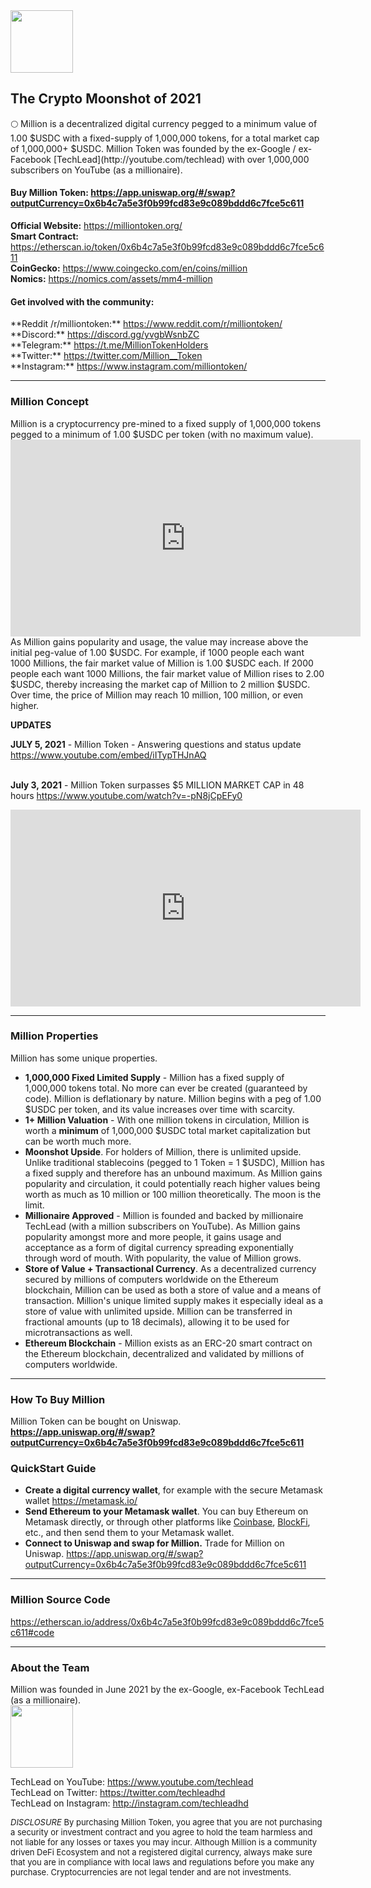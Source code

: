 <head>
  <link rel="shortcut icon" type="image/png" href="favicon.png">
  <link rel="shortcut icon" type="image/x-icon" href="favicon.ico">
  <meta name="twitter:image" content="https://raw.githubusercontent.com/techleadhd/milliontoken/gh-pages/coin.png" />
</head>
<img src="https://raw.githubusercontent.com/techleadhd/milliontoken/gh-pages/coin.png" width="100" height="100">
<H2>The Crypto Moonshot of 2021</h2>
🌕 Million is a decentralized digital currency pegged to a minimum value of 1.00 $USDC with a fixed-supply of 1,000,000 tokens, for a total market cap of 1,000,000+ $USDC.  Million Token was founded by the ex-Google / ex-Facebook [TechLead](http://youtube.com/techlead) with over 1,000,000 subscribers on YouTube (as a millionaire).

<h4>
  <B>Buy Million Token:
<a href="https://app.uniswap.org/#/swap?outputCurrency=0x6b4c7a5e3f0b99fcd83e9c089bddd6c7fce5c611&inputCurrency=0xa0b86991c6218b36c1d19d4a2e9eb0ce3606eb48">https://app.uniswap.org/#/swap?outputCurrency=0x6b4c7a5e3f0b99fcd83e9c089bddd6c7fce5c611</a> </B> </h4>
  
  **Official Website:** <a href="https://milliontoken.org/">https://milliontoken.org/</a> <BR>
**Smart Contract:** <a href="https://etherscan.io/token/0x6b4c7a5e3f0b99fcd83e9c089bddd6c7fce5c611">https://etherscan.io/token/0x6b4c7a5e3f0b99fcd83e9c089bddd6c7fce5c611</a><BR>
**CoinGecko:** <a href="https://www.coingecko.com/en/coins/million">https://www.coingecko.com/en/coins/million</a><BR>
**Nomics:** <a href="https://nomics.com/assets/mm4-million">https://nomics.com/assets/mm4-million</a><BR>
  
<h4>
  <B>Get involved with the community:</b>
</h4>
**Reddit /r/milliontoken:** <a href="https://www.reddit.com/r/milliontoken/">https://www.reddit.com/r/milliontoken/</a> <BR>
**Discord:** <a href="https://discord.gg/yvgbWsnbZC">https://discord.gg/yvgbWsnbZC</a><BR>
**Telegram:** <a href="https://t.me/MillionTokenHolders">https://t.me/MillionTokenHolders</a><BR>
**Twitter:** <a href="https://twitter.com/Million__Token">https://twitter.com/Million__Token</a><BR>
**Instagram:** <a href="https://www.instagram.com/milliontoken/">https://www.instagram.com/milliontoken/</a><BR>

  <HR>
<h3>Million Concept</h3>
  Million is a cryptocurrency pre-mined to a fixed supply of 1,000,000 tokens pegged to a minimum of 1.00 $USDC per token (with no maximum value). 
<BR>
  <iframe width="560" height="315" src="https://www.youtube.com/embed/xBSEMJDwvXk" title="YouTube video player" frameborder="0" allow="accelerometer; autoplay; clipboard-write; encrypted-media; gyroscope; picture-in-picture" allowfullscreen></iframe>
<BR>
As Million gains popularity and usage, the value may increase above the initial peg-value of 1.00 $USDC.  For example, if 1000 people each want 1000 Millions, the fair market value of Million is 1.00 $USDC each. If 2000 people each want 1000 Millions, the fair market value of Million rises to 2.00 $USDC, thereby increasing the market cap of Million to 2 million $USDC.  Over time, the price of Million may reach 10 million, 100 million, or even higher.<BR>

**UPDATES**<BR>
  
  **JULY 5, 2021** - Million Token - Answering questions and status update <a href="https://www.youtube.com/embed/iITypTHJnAQ">https://www.youtube.com/embed/iITypTHJnAQ</a>
<BR><BR>
  
**July 3, 2021** - Million Token surpasses $5 MILLION MARKET CAP in 48 hours <a href="https://www.youtube.com/watch?v=-pN8jCpEFy0">https://www.youtube.com/watch?v=-pN8jCpEFy0</A>
  <iframe width="560" height="315" src="https://www.youtube.com/embed/-pN8jCpEFy0" title="YouTube video player" frameborder="0" allow="accelerometer; autoplay; clipboard-write; encrypted-media; gyroscope; picture-in-picture" allowfullscreen></iframe>
  
  <hr>
  <h3> Million Properties</h3>
Million has some unique properties.

* **1,000,000 Fixed Limited Supply** - Million has a fixed supply of 1,000,000 tokens total. No more can ever be created (guaranteed by code). Million is deflationary by nature.  Million begins with a peg of 1.00 $USDC per token, and its value increases over time with scarcity.
* **1+ Million Valuation** - With one million tokens in circulation, Million is worth a **minimum** of 1,000,000 $USDC total market capitalization but can be worth much more.
* **Moonshot Upside**.  For holders of Million, there is unlimited upside.  Unlike traditional stablecoins (pegged to 1 Token = 1 $USDC), Million has a fixed supply and therefore has an unbound maximum.  As Million gains popularity and circulation, it could potentially reach higher values being worth as much as 10 million or 100 million theoretically. The moon is the limit.
* **Millionaire Approved** - Million is founded and backed by millionaire TechLead (with a million subscribers on YouTube). As Million gains popularity amongst more and more people, it gains usage and acceptance as a form of digital currency spreading exponentially through word of mouth. With popularity, the value of Million grows.
* **Store of Value + Transactional Currency**.  As a decentralized currency secured by millions of computers worldwide on the Ethereum blockchain, Million can be used as both a store of value and a means of transaction.  Million's unique limited supply makes it especially ideal as a store of value with unlimited upside.  Million can be transferred in fractional amounts (up to 18 decimals), allowing it to be used for microtransactions as well.
* **Ethereum Blockchain** - Million exists as an ERC-20 smart contract on the Ethereum blockchain, decentralized and validated by millions of computers worldwide.

<HR>

<h3>How To Buy Million</h3>
  
Million Token can be bought on Uniswap.
<a href="https://app.uniswap.org/#/swap?outputCurrency=0x6b4c7a5e3f0b99fcd83e9c089bddd6c7fce5c611&inputCurrency=0xa0b86991c6218b36c1d19d4a2e9eb0ce3606eb48"><B>https://app.uniswap.org/#/swap?outputCurrency=0x6b4c7a5e3f0b99fcd83e9c089bddd6c7fce5c611</B></a>

### QuickStart Guide
  
- **Create a digital currency wallet**, for example with the secure Metamask wallet <a href="https://metamask.io/">https://metamask.io/</a>
- **Send Ethereum to your Metamask wallet**. You can buy Ethereum on Metamask directly, or through other platforms like [Coinbase](https://www.coinbase.com/join/shyu_w), [BlockFi](http://blockfi.com/techlead), etc., and then send them to your Metamask wallet.
- **Connect to Uniswap and swap for Million.**
Trade for Million on Uniswap.
<a href="https://app.uniswap.org/#/swap?outputCurrency=0x6b4c7a5e3f0b99fcd83e9c089bddd6c7fce5c611&inputCurrency=0xa0b86991c6218b36c1d19d4a2e9eb0ce3606eb48">https://app.uniswap.org/#/swap?outputCurrency=0x6b4c7a5e3f0b99fcd83e9c089bddd6c7fce5c611</a>
  
<HR>
<h3>
 Million Source Code
</h3>
<a href="https://etherscan.io/address/0x6b4c7a5e3f0b99fcd83e9c089bddd6c7fce5c611#code">https://etherscan.io/address/0x6b4c7a5e3f0b99fcd83e9c089bddd6c7fce5c611#code</a>
  
<HR>
<h3> About the Team</h3>
Million was founded in June 2021 by the ex-Google, ex-Facebook TechLead (as a millionaire).<BR>

<img src="https://raw.githubusercontent.com/techleadhd/milliontoken/gh-pages/avatar.png" width="100" height="100">

  TechLead on YouTube: <a href="https://www.youtube.com/techlead">https://www.youtube.com/techlead</a> <BR>
  TechLead on Twitter: <a href="https://twitter.com/techleadhd">https://twitter.com/techleadhd</a> <BR>
  TechLead on Instagram: <a href="http://instagram.com/techleadhd">http://instagram.com/techleadhd</a> <BR>

  <div style='font-size:13px'><I>DISCLOSURE</I> By purchasing Million Token, you agree that you are not purchasing a security or investment contract and you agree to hold the team harmless and not liable for any losses or taxes you may incur. Although Million is a community driven DeFi Ecosystem and not a registered digital currency, always make sure that you are in compliance with local laws and regulations before you make any purchase. Cryptocurrencies are not legal tender and are not investments.
  </div>
